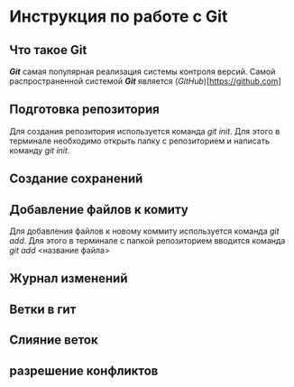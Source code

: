 # Инструкция по работе с Git

## Что такое Git
***Git*** самая популярная реализация системы контроля версий. Самой распространенной системой ***Git*** является (*GitHub*)[https://github.com]
## Подготовка репозитория
Для создания репозитория используется команда *git init*. Для этого в терминале необходимо открыть папку с репозиторием и написать команду *git init*.
## Создание сохранений 

## Добавление файлов к комиту
Для добавления файлов к новому коммиту используется команда *git add*. Для этого в терминале с папкой репозиторием вводится команда *git add* <название файла>
## Журнал изменений

## Ветки в гит

## Слияние веток

## разрешение конфликтов